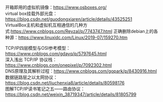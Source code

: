 
开箱即用的虚拟机镜像：https://www.osboxes.org/  
virtual box挂载外部光盘：https://blog.csdn.net/guodongxiaren/article/details/43525251  
VirtualBox主机和虚拟机互相通信的几种方式:https://www.cnblogs.com/Reyzal/p/7743747.html
正确删除debian上的各种源：https://www.linuxidc.com/Linux/2019-07/159270.htm

TCP/IP四层模型与OSI参考模型：https://www.cnblogs.com/gdayq/p/5797645.html  
深入浅出 TCP/IP 协议栈：https://www.cnblogs.com/onepixel/p/7092302.html  
DNS原理及其解析过程：https://www.cnblogs.com/gopark/p/8430916.html  
数据链路层之以太网协议：https://blog.csdn.net/liuchenxia8/article/details/80598176  
图解TCP/IP读书笔记之五——路由协议：https://blog.csdn.net/weixin_38719347/article/details/81805799  

